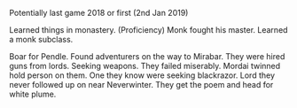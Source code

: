 Potentially last game 2018 or first (2nd Jan 2019)

Learned things in monastery. (Proficiency)
Monk fought his master. Learned a monk subclass.

Boar for Pendle.
Found adventurers on the way to Mirabar.
They were hired guns from lords. Seeking weapons.
They failed miserably. Mordai twinned hold person on them.
One they know were seeking blackrazor. Lord they never followed up on near Neverwinter.
They get the poem and head for white plume.